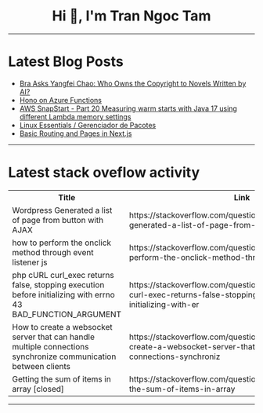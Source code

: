 <h1 align="center">Hi 👋, I'm Tran Ngoc Tam</h1>

---

# Latest Blog Posts 
<!-- BLOG-POST-LIST:START -->
- [Bra Asks Yangfei Chao: Who Owns the Copyright to Novels Written by AI?](https://dev.to/naizhao/bra-asks-yangfei-chao-who-owns-the-copyright-to-novels-written-by-ai-1ld8)
- [Hono on Azure Functions](https://dev.to/marplex/hono-on-azure-functions-15g)
- [AWS SnapStart - Part 20 Measuring warm starts with Java 17 using different Lambda memory settings](https://dev.to/aws-builders/aws-snapstart-part-20-measuring-warm-starts-with-java-17-using-different-lambda-memory-settings-1p7j)
- [Linux Essentials / Gerenciador de Pacotes](https://dev.to/deadpunnk/linux-essentials-gerenciador-de-pacotes-fh5)
- [Basic Routing and Pages in Next.js](https://dev.to/jaydevm/basic-routing-and-pages-in-nextjs-42hd)
<!-- BLOG-POST-LIST:END -->

---

# Latest stack oveflow activity
<table>
  <tr><th>Title</th><th>Link</th></tr>
  <!-- STACKOVERFLOW:START --><tr><td>Wordpress Generated a list of page from button with AJAX</td><td>https://stackoverflow.com/questions/78448976/wordpress-generated-a-list-of-page-from-button-with-ajax</td></tr><tr><td>how to perform the onclick method through event listener js</td><td>https://stackoverflow.com/questions/78448751/how-to-perform-the-onclick-method-through-event-listener-js</td></tr><tr><td>php cURL curl_exec returns false, stopping execution before initializing with errno 43 BAD_FUNCTION_ARGUMENT</td><td>https://stackoverflow.com/questions/78448724/php-curl-curl-exec-returns-false-stopping-execution-before-initializing-with-er</td></tr><tr><td>How to create a websocket server that can handle multiple connections synchronize communication between clients</td><td>https://stackoverflow.com/questions/78448670/how-to-create-a-websocket-server-that-can-handle-multiple-connections-synchroniz</td></tr><tr><td>Getting the sum of items in array [closed]</td><td>https://stackoverflow.com/questions/78448383/getting-the-sum-of-items-in-array</td></tr><!-- STACKOVERFLOW:END -->
</table>

---


